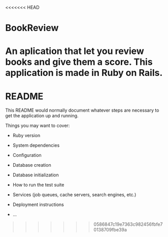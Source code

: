 <<<<<<< HEAD
# BookReview
An aplication that let you review books and give them a score. This application is made in Ruby on Rails.
=======
# README

This README would normally document whatever steps are necessary to get the
application up and running.

Things you may want to cover:

* Ruby version

* System dependencies

* Configuration

* Database creation

* Database initialization

* How to run the test suite

* Services (job queues, cache servers, search engines, etc.)

* Deployment instructions

* ...
>>>>>>> 0586847c19e7363c982456fbfe70138709fbe39a
